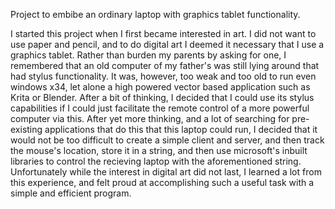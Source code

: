 Project to embibe an ordinary laptop with graphics tablet functionality.

I started this project when I first became interested in art. I did not want to use paper and pencil, and to do digital art I deemed it necessary that I use a graphics tablet. Rather than burden my parents by asking for one, I remembered that an old computer of my father's was still lying around that had stylus functionality. It was, however, too weak and too old to run even windows x34, let alone a high powered vector based application such as Krita or Blender. After a bit of thinking, I decided that I could use its stylus capabilities if I could just facilitate the remote control of a more powerful computer via this. After yet more thinking, and a lot of searching for pre-existing applications that do this that this laptop could run, I decided that it would not be too difficult to create a simple client and server, and then track the mouse's location, store it in a string, and then use microsoft's inbuilt libraries to control the recieving laptop with the aforementioned string. Unfortunately while the interest in digital art did not last, I learned a lot from this experience, and felt proud at accomplishing such a useful task with a simple and efficient program. 
